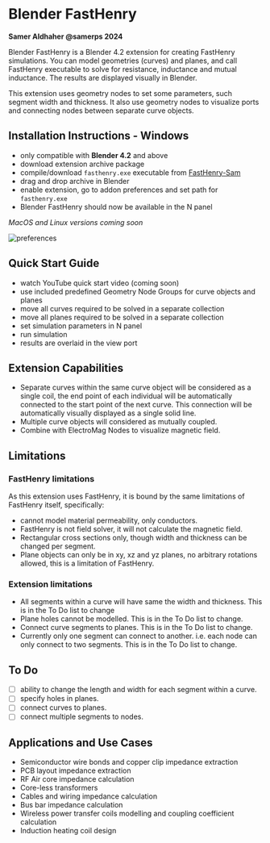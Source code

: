 # Blender FastHenry    

**Samer Aldhaher @samerps 2024**

Blender FastHenry is a Blender 4.2 extension for creating FastHenry simulations. You can model geometries (curves) and planes, and call FastHenry executable to solve for resistance, inductance and mutual inductance. The results are displayed visually in Blender.

This extension uses geometry nodes to set some parameters, such segment width and thickness. It also use geometry nodes to visualize ports and connecting nodes between separate curve objects. 

## Installation Instructions - Windows 
- only compatible with **Blender 4.2** and above
- download extension archive package
- compile/download `fasthenry.exe` executable from [FastHenry-Sam](https://github.com/samerps/FastHenry2-Sam)
- drag and drop archive in Blender
- enable extension, go to addon preferences and set path for `fasthenry.exe` 
- Blender FastHenry should now be available in the N panel

*MacOS and Linux versions coming soon*

![preferences](docs/images/preferences.jpgimages)

## Quick Start Guide

- watch YouTube quick start video (coming soon)
- use included predefined Geometry Node Groups for curve objects and planes
- move all curves required to be solved in a separate collection
- move all planes required to be solved in a separate collection
- set simulation parameters in N panel
- run simulation
- results are overlaid in the view port

## Extension Capabilities 

- Separate curves within the same curve object will be considered as a single coil, the end point of each individual will be automatically  connected to the start point of the next curve. This connection will be automatically visually displayed as a single solid line. 
- Multiple curve objects will considered as mutually coupled. 
- Combine with ElectroMag Nodes to visualize magnetic field.

## Limitations

### FastHenry limitations
As this extension uses FastHenry, it is bound by the same limitations of FastHenry itself, specifically:
- cannot model material permeability, only conductors.
- FastHenry is not field solver, it will not calculate the magnetic field.
- Rectangular cross sections only, though width and thickness can be changed per segment.
- Plane objects can only be in xy, xz and yz planes, no arbitrary rotations allowed, this is a limitation of FastHenry.

### Extension limitations

- All segments within a curve will have same the width and thickness. This is in the To Do list to change
- Plane holes cannot be modelled. This is in the To Do list to change.
- Connect curve segments to planes. This is in the To Do list to change.
- Currently only one segment can connect to another. i.e. each node can only connect to two segments. This is in the To Do list to change.    

## To Do
- [ ] ability to change the length and width for each segment within a curve. 
- [ ] specify holes in planes. 
- [ ] connect curves to planes.
- [ ] connect multiple segments to nodes.

## Applications and Use Cases
- Semiconductor wire bonds and copper clip impedance extraction
- PCB layout impedance extraction
- RF Air core impedance calculation
- Core-less transformers
- Cables and wiring impedance calculation
- Bus bar impedance calculation
- Wireless power transfer coils modelling and coupling coefficient calculation  
- Induction heating coil design
